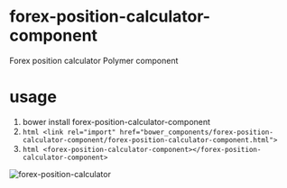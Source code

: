 # forex-position-calculator-component
Forex position calculator Polymer component

# usage
1. bower install forex-position-calculator-component
2. ```html <link rel="import" href="bower_components/forex-position-calculator-component/forex-position-calculator-component.html"> ```
3. ```html <forex-position-calculator-component></forex-position-calculator-component> ```

![forex-position-calculator](https://drive.google.com/file/d/0B0vwv21lhoSleG9acFExQ2JYUUk/view?usp=sharing)